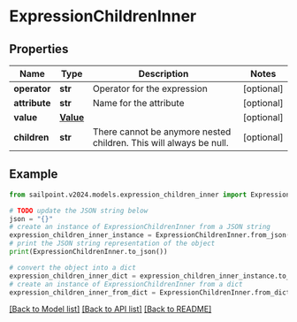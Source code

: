 # ExpressionChildrenInner


## Properties

Name | Type | Description | Notes
------------ | ------------- | ------------- | -------------
**operator** | **str** | Operator for the expression | [optional] 
**attribute** | **str** | Name for the attribute | [optional] 
**value** | [**Value**](Value.md) |  | [optional] 
**children** | **str** | There cannot be anymore nested children. This will always be null. | [optional] 

## Example

```python
from sailpoint.v2024.models.expression_children_inner import ExpressionChildrenInner

# TODO update the JSON string below
json = "{}"
# create an instance of ExpressionChildrenInner from a JSON string
expression_children_inner_instance = ExpressionChildrenInner.from_json(json)
# print the JSON string representation of the object
print(ExpressionChildrenInner.to_json())

# convert the object into a dict
expression_children_inner_dict = expression_children_inner_instance.to_dict()
# create an instance of ExpressionChildrenInner from a dict
expression_children_inner_from_dict = ExpressionChildrenInner.from_dict(expression_children_inner_dict)
```
[[Back to Model list]](../README.md#documentation-for-models) [[Back to API list]](../README.md#documentation-for-api-endpoints) [[Back to README]](../README.md)


